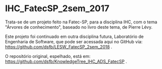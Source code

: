 # IHC_FatecSP_2sem_2017

Trata-se de um projeto feito na Fatec-SP, para a disciplina IHC, com o tema "Árvores de conhecimento", baseado no livro deste tema, de Pierre Lévy.

Este projeto foi continuado em outra disciplina futura, Laboratório de Engenharia de Software, que pode ser acessada aqui no GitHub via:
https://github.com/dsfb/LESW_FatecSP_2sem_2018
.

O repositório original, espelhado, está em:
https://github.com/dsfb/KnowledgeTree_IHC_ADS_FatecSP
.
